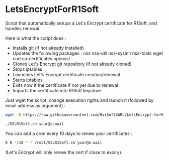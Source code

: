 # LetsEncryptForR1Soft

Script that automatically setups a Let's Encrypt certificate for R1Soft, and handles renewal.

Here is what the script does :
- Installs git (if not already installed)
- Updates the following packages : nss nss-util nss-sysinit nss-tools wget curl ca-certificates openssl
- Clones Let's Encrypt git repository (if not already cloned)
- Stops iptables
- Launches Let's Encrypt certificate creation/renewal
- Starts iptables
- Exits now if the certificate if not yet due to renewal
- Imports the certificate into R1Soft keystore

Just wget the script, change execution rights and launch it (followed by email address as argument) :  
```bash
wget -N https://raw.githubusercontent.com/HaiSoftSARL/LetsEncrypt-forR1Soft/master/SSLR1Soft.sh ; chmod +x SSLR1Soft.sh
```  
```bash
./SSLR1Soft.sh your@e.mail
```

You can add a cron every 10 days to renew your certificates :  
```bash
0 0 */10 * * /root/SSLR1Soft.sh your@e.mail
```  
(Let's Encrypt will only renew the cert if close to expiry).
